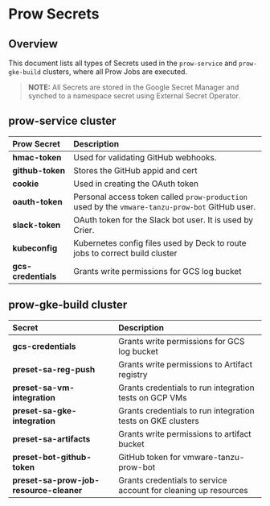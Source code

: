 
# Prow Secrets

## Overview

This document lists all types of Secrets used in the `prow-service` and `prow-gke-build` clusters, where all Prow Jobs are executed.
>**NOTE:** All Secrets are stored in the Google Secret Manager and synched to a namespace secret using External Secret Operator.


## prow-service cluster

| Prow Secret   | Description |
| :---------- | :---------------- |
| **hmac-token**| Used for validating GitHub webhooks.|
| **github-token**   | Stores the GitHub appid and cert |
| **cookie**   | Used in creating the OAuth token  |
| **oauth-token**| Personal access token called `prow-production` used by the `vmware-tanzu-prow-bot` GitHub user. |
| **slack-token** | OAuth token for the Slack bot user. It is used by Crier. |
| **kubeconfig**   | Kubernetes config files used by Deck to route jobs to correct build cluster  |
| **gcs-credentials**   | Grants write permissions for GCS log bucket  |

## prow-gke-build cluster

| Secret   | Description |
| :---------- | :---------------- |
| **gcs-credentials**   | Grants write permissions for GCS log bucket  |
| **preset-sa-reg-push**  | Grants write permissions to Artifact registry  |
| **preset-sa-vm-integration**  | Grants credentials to run integration tests on GCP VMs  |
| **preset-sa-gke-integration**  | Grants credentials to run integration tests on GKE clusters  |
| **preset-sa-artifacts**  | Grants write permissions to artifact bucket  |
| **preset-bot-github-token**  | GitHub token for vmware-tanzu-prow-bot  |
| **preset-sa-prow-job-resource-cleaner**  | Grants credentials to service account for cleaning up resources  |
